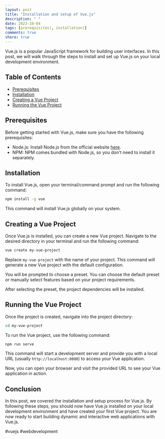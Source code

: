 ```yaml
---
layout: post
title: "Installation and setup of Vue.js"
description: " "
date: 2023-10-04
tags: [prerequisites), installation)]
comments: true
share: true
---
```


Vue.js is a popular JavaScript framework for building user interfaces. In this post, we will walk through the steps to install and set up Vue.js on your local development environment.

## Table of Contents
- [Prerequisites](#prerequisites)
- [Installation](#installation)
- [Creating a Vue Project](#creating-a-vue-project)
- [Running the Vue Project](#running-the-vue-project)

## Prerequisites
Before getting started with Vue.js, make sure you have the following prerequisites:

- Node.js: Install Node.js from the official website [here](https://nodejs.org).
- NPM: NPM comes bundled with Node.js, so you don't need to install it separately.

## Installation
To install Vue.js, open your terminal/command prompt and run the following command:

```bash
npm install -g vue
```

This command will install Vue.js globally on your system.

## Creating a Vue Project
Once Vue.js is installed, you can create a new Vue project. Navigate to the desired directory in your terminal and run the following command:

```bash
vue create my-vue-project
```

Replace `my-vue-project` with the name of your project. This command will generate a new Vue project with the default configuration.

You will be prompted to choose a preset. You can choose the default preset or manually select features based on your project requirements.

After selecting the preset, the project dependencies will be installed.

## Running the Vue Project
Once the project is created, navigate into the project directory:

```bash
cd my-vue-project
```

To run the Vue project, use the following command:

```bash
npm run serve
```

This command will start a development server and provide you with a local URL (usually `http://localhost:8080`) to access your Vue application.

Now, you can open your browser and visit the provided URL to see your Vue application in action.

## Conclusion
In this post, we covered the installation and setup process for Vue.js. By following these steps, you should now have Vue.js installed on your local development environment and have created your first Vue project. You are now ready to start building dynamic and interactive web applications with Vue.js.

#vuejs #webdevelopment